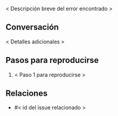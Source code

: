 < Descripción breve del error encontrado >

## Conversación
< Detalles adicionales >

## Pasos para reproducirse
1. < Paso 1 para reproducirse >

## Relaciones
- #< id del issue relacionado >
